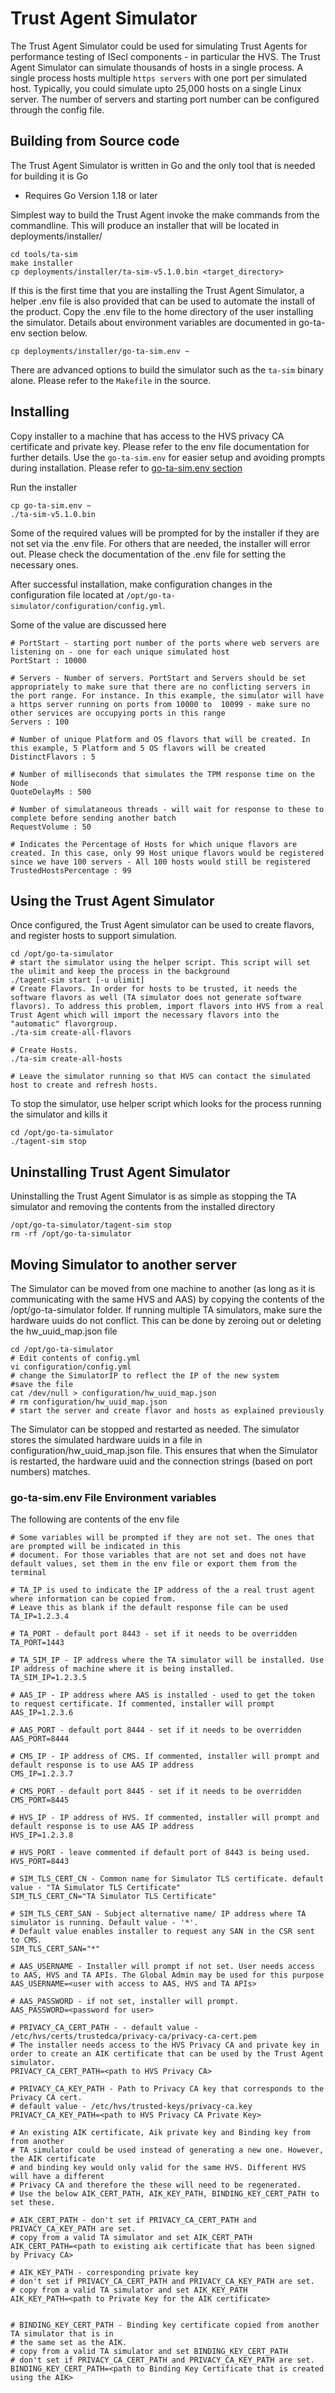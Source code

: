 # Trust Agent Simulator

The Trust Agent Simulator could be used for simulating Trust Agents for performance testing of ISecl components - in particular the HVS. The Trust Agent Simulator can simulate thousands of hosts in a single process. A single process hosts multiple `https servers` with one port per simulated host. Typically, you could simulate upto 25,000 hosts on a single Linux server. The number of servers and starting port number can be configured through the config file.

## Building from Source code

The Trust Agent Simulator is written in Go and the only tool that is needed for building it is Go

- Requires Go Version 1.18 or later

Simplest way to build the Trust Agent invoke the make commands from the commandline. This will produce an installer that will be located in deployments/installer/

```shell
cd tools/ta-sim
make installer
cp deployments/installer/ta-sim-v5.1.0.bin <target_directory>
```

If this is the first time that you are installing the Trust Agent Simulator, a helper .env file is also provided that can be used to automate the install of the product. Copy the .env file to the home directory of the user installing the simulator. Details about environment variables are documented in go-ta-env section below.

```shell
cp deployments/installer/go-ta-sim.env ~
```

There are advanced options to build the simulator such as the `ta-sim` binary alone. Please refer to the `Makefile` in the source.

## Installing

Copy installer to a machine that has access to the HVS privacy CA certificate and private key. Please refer to the env file documentation for further details. Use the `go-ta-sim.env` for easier setup and avoiding prompts during installation. Please refer to [go-ta-sim.env section](#go-ta-sim.env-File-Environment-variables)

Run the installer

```shell
cp go-ta-sim.env ~
./ta-sim-v5.1.0.bin
```

Some of the required values will be prompted for by the installer if they are not set via the .env file. For others that are needed, the installer will error out. Please check the documentation of the .env file for setting the necessary ones.

After successful installation, make configuration changes in the configuration file located at `/opt/go-ta-simulator/configuration/config.yml`.

Some of the value are discussed here

```shell
# PortStart - starting port number of the ports where web servers are listening on - one for each unique simulated host
PortStart : 10000

# Servers - Number of servers. PortStart and Servers should be set appropriately to make sure that there are no conflicting servers in the port range. For instance. In this example, the simulator will have a https server running on ports from 10000 to  10099 - make sure no other services are occupying ports in this range
Servers : 100

# Number of unique Platform and OS flavors that will be created. In this example, 5 Platform and 5 OS flavors will be created
DistinctFlavors : 5

# Number of milliseconds that simulates the TPM response time on the Node
QuoteDelayMs : 500

# Number of simulataneous threads - will wait for response to these to complete before sending another batch
RequestVolume : 50

# Indicates the Percentage of Hosts for which unique flavors are created. In this case, only 99 Host unique flavors would be registered since we have 100 servers - All 100 hosts would still be registered
TrustedHostsPercentage : 99
```

## Using the Trust Agent Simulator

Once configured, the Trust Agent simulator can be used to create flavors, and register hosts to support simulation.

```shell
cd /opt/go-ta-simulator
# start the simulator using the helper script. This script will set the ulimit and keep the process in the background
./tagent-sim start [-u ulimit]
# Create Flavors. In order for hosts to be trusted, it needs the software flavors as well (TA simulator does not generate software flavors). To address this problem, import flavors into HVS from a real Trust Agent which will import the necessary flavors into the "automatic" flavorgroup.
./ta-sim create-all-flavors

# Create Hosts.
./ta-sim create-all-hosts

# Leave the simulator running so that HVS can contact the simulated host to create and refresh hosts.
```

To stop the simulator, use helper script which looks for the process running the simulator and kills it

```shell
cd /opt/go-ta-simulator
./tagent-sim stop
```

## Uninstalling Trust Agent Simulator

Uninstalling the Trust Agent Simulator is as simple as stopping the TA simulator and removing the contents from the installed directory

```shell
/opt/go-ta-simulator/tagent-sim stop
rm -rf /opt/go-ta-simulator
```

## Moving Simulator to another server

The Simulator can be moved from one machine to another (as long as it is communicating with the same HVS and AAS) by copying the contents of the /opt/go-ta-simulator folder. If running multiple TA simulators, make sure the hardware uuids do not conflict. This can be done by zeroing out or deleting the hw_uuid_map.json file

```shell
cd /opt/go-ta-simulator
# Edit contents of config.yml 
vi configuration/config.yml
# change the SimulatorIP to reflect the IP of the new system 
#save the file
cat /dev/null > configuration/hw_uuid_map.json
# rm configuration/hw_uuid_map.json
# start the server and create flavor and hosts as explained previously
```

The Simulator can be stopped and restarted as needed. The simulator stores the simulated hardware uuids in a file in configuration/hw_uuid_map.json file. This ensures that when the Simulator is restarted, the hardware uuid and the connection strings (based on port numbers) matches.

### go-ta-sim.env File Environment variables

The following are contents of the env file

```shell
# Some variables will be prompted if they are not set. The ones that are prompted will be indicated in this
# document. For those variables that are not set and does not have default values, set them in the env file or export them from the terminal

# TA_IP is used to indicate the IP address of the a real trust agent where information can be copied from.
# Leave this as blank if the default response file can be used
TA_IP=1.2.3.4

# TA_PORT - default port 8443 - set if it needs to be overridden
TA_PORT=1443

# TA_SIM_IP - IP address where the TA simulator will be installed. Use IP address of machine where it is being installed. 
TA_SIM_IP=1.2.3.5

# AAS_IP - IP address where AAS is installed - used to get the token to request certificate. If commented, installer will prompt
AAS_IP=1.2.3.6

# AAS_PORT - default port 8444 - set if it needs to be overridden
AAS_PORT=8444

# CMS_IP - IP address of CMS. If commented, installer will prompt and default response is to use AAS IP address
CMS_IP=1.2.3.7

# CMS_PORT - default port 8445 - set if it needs to be overridden
CMS_PORT=8445

# HVS_IP - IP address of HVS. If commented, installer will prompt and default response is to use AAS IP address
HVS_IP=1.2.3.8

# HVS_PORT - leave commented if default port of 8443 is being used.
HVS_PORT=8443

# SIM_TLS_CERT_CN - Common name for Simulator TLS certificate. default value - "TA Simulator TLS Certificate"
SIM_TLS_CERT_CN="TA Simulator TLS Certificate"

# SIM_TLS_CERT_SAN - Subject alternative name/ IP address where TA simulator is running. Default value - '*'.
# Default value enables installer to request any SAN in the CSR sent to CMS. 
SIM_TLS_CERT_SAN="*"

# AAS_USERNAME - Installer will prompt if not set. User needs access to AAS, HVS and TA APIs. The Global Admin may be used for this purpose
AAS_USERNAME=<user with access to AAS, HVS and TA APIs>

# AAS_PASSWORD - if not set, installer will prompt.
AAS_PASSWORD=<password for user>

# PRIVACY_CA_CERT_PATH - - default value - /etc/hvs/certs/trustedca/privacy-ca/privacy-ca-cert.pem 
# The installer needs access to the HVS Privacy CA and private key in order to create an AIK certificate that can be used by the Trust Agent simulator. 
PRIVACY_CA_CERT_PATH=<path to HVS Privacy CA>

# PRIVACY_CA_KEY_PATH - Path to Privacy CA key that corresponds to the Privacy CA cert.
# default value - /etc/hvs/trusted-keys/privacy-ca.key
PRIVACY_CA_KEY_PATH=<path to HVS Privacy CA Private Key>

# An existing AIK certificate, Aik private key and Binding key from from another 
# TA simulator could be used instead of generating a new one. However, the AIK certificate
# and binding key would only valid for the same HVS. Different HVS will have a different
# Privacy CA and therefore the these will need to be regenerated.
# Use the below AIK_CERT_PATH, AIK_KEY_PATH, BINDING_KEY_CERT_PATH to set these.

# AIK_CERT_PATH - don't set if PRIVACY_CA_CERT_PATH and PRIVACY_CA_KEY_PATH are set.
# copy from a valid TA simulator and set AIK_CERT_PATH
AIK_CERT_PATH=<path to existing aik certificate that has been signed by Privacy CA>

# AIK_KEY_PATH - corresponding private key
# don't set if PRIVACY_CA_CERT_PATH and PRIVACY_CA_KEY_PATH are set. 
# copy from a valid TA simulator and set AIK_KEY_PATH
AIK_KEY_PATH=<path to Private Key for the AIK certificate>


# BINDING_KEY_CERT_PATH - Binding key certificate copied from another TA simulator that is in
# the same set as the AIK. 
# copy from a valid TA simulator and set BINDING_KEY_CERT_PATH
# don't set if PRIVACY_CA_CERT_PATH and PRIVACY_CA_KEY_PATH are set. 
BINDING_KEY_CERT_PATH=<path to Binding Key Certificate that is created using the AIK>
```

